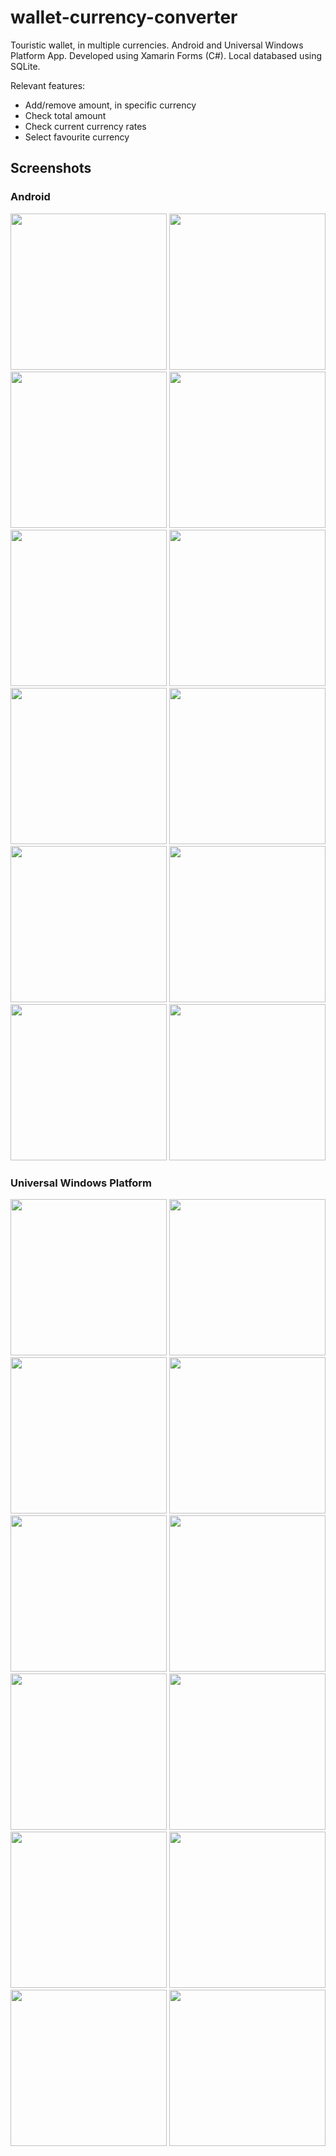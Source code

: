# wallet-currency-converter
Touristic wallet, in multiple currencies. Android and Universal Windows Platform App. 
Developed using Xamarin Forms (C#). Local databased using SQLite.

Relevant features:
* Add/remove amount, in specific currency
* Check total amount
* Check current currency rates
* Select favourite currency

## Screenshots
### Android
<img src="Screenshots/Android/01.png" width="250">
<img src="Screenshots/Android/02.png" width="250">
<img src="Screenshots/Android/03.png" width="250">
<img src="Screenshots/Android/04.png" width="250">
<img src="Screenshots/Android/05.png" width="250">
<img src="Screenshots/Android/06.png" width="250">
<img src="Screenshots/Android/07.png" width="250">
<img src="Screenshots/Android/08.png" width="250">
<img src="Screenshots/Android/09.png" width="250">
<img src="Screenshots/Android/10.png" width="250">
<img src="Screenshots/Android/11.png" width="250">
<img src="Screenshots/Android/12.png" width="250">

### Universal Windows Platform
<img src="Screenshots/UWP/01.PNG" width="250">
<img src="Screenshots/UWP/02.PNG" width="250">
<img src="Screenshots/UWP/03.PNG" width="250">
<img src="Screenshots/UWP/04.PNG" width="250">
<img src="Screenshots/UWP/05.PNG" width="250">
<img src="Screenshots/UWP/06.PNG" width="250">
<img src="Screenshots/UWP/07.PNG" width="250">
<img src="Screenshots/UWP/08.PNG" width="250">
<img src="Screenshots/UWP/09.PNG" width="250">
<img src="Screenshots/UWP/10.PNG" width="250">
<img src="Screenshots/UWP/11.PNG" width="250">
<img src="Screenshots/UWP/12.PNG" width="250">